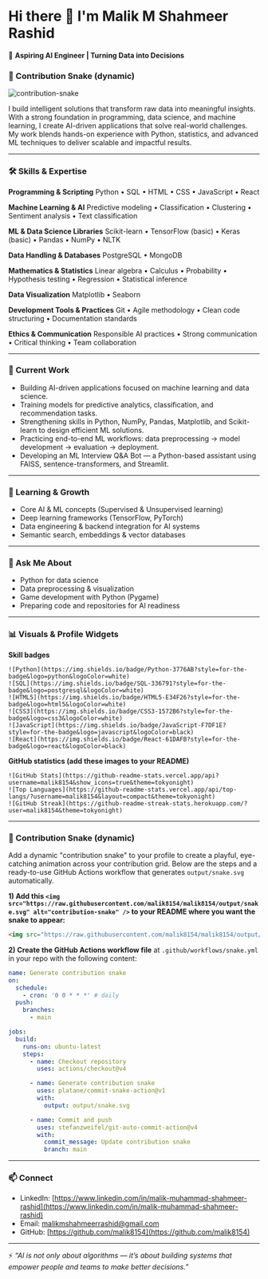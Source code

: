 # Hi there 👋 I'm Malik M Shahmeer Rashid

🚀 **Aspiring AI Engineer | Turning Data into Decisions**

### 🐍 Contribution Snake (dynamic)

<img src="https://raw.githubusercontent.com/malik8154/malik8154/output/snake.yml" alt="contribution-snake" />

I build intelligent solutions that transform raw data into meaningful insights. With a strong foundation in programming, data science, and machine learning, I create AI-driven applications that solve real-world challenges. My work blends hands-on experience with Python, statistics, and advanced ML techniques to deliver scalable and impactful results.

---

### 🛠️ Skills & Expertise

**Programming & Scripting**
Python • SQL • HTML • CSS • JavaScript • React

**Machine Learning & AI**
Predictive modeling • Classification • Clustering • Sentiment analysis • Text classification

**ML & Data Science Libraries**
Scikit-learn • TensorFlow (basic) • Keras (basic) • Pandas • NumPy • NLTK

**Data Handling & Databases**
PostgreSQL • MongoDB

**Mathematics & Statistics**
Linear algebra • Calculus • Probability • Hypothesis testing • Regression • Statistical inference

**Data Visualization**
Matplotlib • Seaborn

**Development Tools & Practices**
Git • Agile methodology • Clean code structuring • Documentation standards

**Ethics & Communication**
Responsible AI practices • Strong communication • Critical thinking • Team collaboration

---

### 🔭 Current Work

* Building AI-driven applications focused on machine learning and data science.
* Training models for predictive analytics, classification, and recommendation tasks.
* Strengthening skills in Python, NumPy, Pandas, Matplotlib, and Scikit-learn to design efficient ML solutions.
* Practicing end-to-end ML workflows: data preprocessing → model development → evaluation → deployment.
* Developing an ML Interview Q\&A Bot — a Python-based assistant using FAISS, sentence-transformers, and Streamlit.

---

### 🌱 Learning & Growth

* Core AI & ML concepts (Supervised & Unsupervised learning)
* Deep learning frameworks (TensorFlow, PyTorch)
* Data engineering & backend integration for AI systems
* Semantic search, embeddings & vector databases

---

### 💬 Ask Me About

* Python for data science
* Data preprocessing & visualization
* Game development with Python (Pygame)
* Preparing code and repositories for AI readiness

---

### 📊 Visuals & Profile Widgets

**Skill badges**

```
![Python](https://img.shields.io/badge/Python-3776AB?style=for-the-badge&logo=python&logoColor=white)
![SQL](https://img.shields.io/badge/SQL-336791?style=for-the-badge&logo=postgresql&logoColor=white)
![HTML5](https://img.shields.io/badge/HTML5-E34F26?style=for-the-badge&logo=html5&logoColor=white)
![CSS3](https://img.shields.io/badge/CSS3-1572B6?style=for-the-badge&logo=css3&logoColor=white)
![JavaScript](https://img.shields.io/badge/JavaScript-F7DF1E?style=for-the-badge&logo=javascript&logoColor=black)
![React](https://img.shields.io/badge/React-61DAFB?style=for-the-badge&logo=react&logoColor=black)
```

**GitHub statistics (add these images to your README)**

```
![GitHub Stats](https://github-readme-stats.vercel.app/api?username=malik8154&show_icons=true&theme=tokyonight)
![Top Languages](https://github-readme-stats.vercel.app/api/top-langs/?username=malik8154&layout=compact&theme=tokyonight)
![GitHub Streak](https://github-readme-streak-stats.herokuapp.com/?user=malik8154&theme=tokyonight)
```

---

### 🐍 Contribution Snake (dynamic)

Add a dynamic "contribution snake" to your profile to create a playful, eye-catching animation across your contribution grid. Below are the steps and a ready-to-use GitHub Actions workflow that generates `output/snake.svg` automatically.

**1) Add this `<img src="https://raw.githubusercontent.com/malik8154/malik8154/output/snake.svg" alt="contribution-snake" />` to your README where you want the snake to appear:**

```html
<img src="https://raw.githubusercontent.com/malik8154/malik8154/output/snake.svg" alt="contribution-snake" />
```

**2) Create the GitHub Actions workflow file** at `.github/workflows/snake.yml` in your repo with the following content:

```yaml
name: Generate contribution snake
on:
  schedule:
    - cron: '0 0 * * *' # daily
  push:
    branches:
      - main

jobs:
  build:
    runs-on: ubuntu-latest
    steps:
      - name: Checkout repository
        uses: actions/checkout@v4

      - name: Generate contribution snake
        uses: platane/commit-snake-action@v1
        with:
          output: output/snake.svg

      - name: Commit and push
        uses: stefanzweifel/git-auto-commit-action@v4
        with:
          commit_message: Update contribution snake
          branch: main
```
---

### 📫 Connect

* LinkedIn: [https://www.linkedin.com/in/malik-muhammad-shahmeer-rashid](https://www.linkedin.com/in/malik-muhammad-shahmeer-rashid)
* Email: [malikmshahmeerrashid@gmail.com](mailto:malikmshahmeerrashid@gmail.com)
* GitHub: [https://github.com/malik8154](https://github.com/malik8154)

---

⚡ *“AI is not only about algorithms — it’s about building systems that empower people and teams to make better decisions.”*
